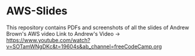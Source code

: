 # AWS-Slides
This repository contains PDFs and screenshots of all the slides of Andrew Brown's AWS video
Link to Andrew's Video -> https://www.youtube.com/watch?v=SOTamWNgDKc&t=19604s&ab_channel=freeCodeCamp.org
